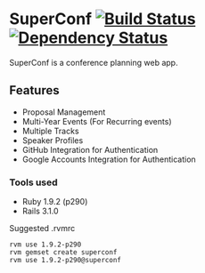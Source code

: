 # SuperConf [![Build Status](https://secure.travis-ci.org/jwang/superconf.png)](http://travis-ci.org/jwang/superconf) [![Dependency Status](https://gemnasium.com/jwang/superconf.png)](https://gemnasium.com/jwang/superconf)

SuperConf is a conference planning web app.

## Features

* Proposal Management
* Multi-Year Events (For Recurring events)
* Multiple Tracks
* Speaker Profiles
* GitHub Integration for Authentication
* Google Accounts Integration for Authentication

### Tools used

* Ruby 1.9.2 (p290)
* Rails 3.1.0


Suggested .rvmrc
```
rvm use 1.9.2-p290  
rvm gemset create superconf  
rvm use 1.9.2-p290@superconf
```